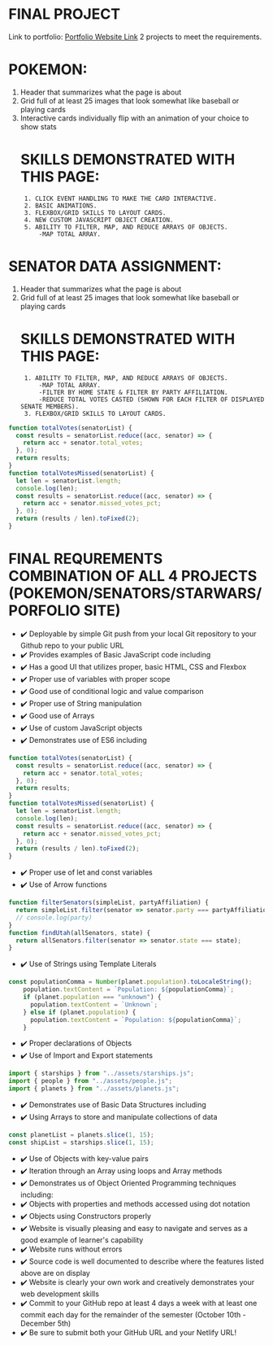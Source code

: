 # FINAL PROJECT
Link to portfolio: [Portfolio Website Link](https://derrickbills.com)
2 projects to meet the requirements.
# POKEMON:
1. Header that summarizes what the page is about
2. Grid full of at least 25 images that look somewhat like baseball or playing cards 
3. Interactive cards individually flip with an animation of your choice to show stats
    # SKILLS DEMONSTRATED WITH THIS PAGE:
        1. CLICK EVENT HANDLING TO MAKE THE CARD INTERACTIVE.
        2. BASIC ANIMATIONS.
        3. FLEXBOX/GRID SKILLS TO LAYOUT CARDS.
        4. NEW CUSTOM JAVASCRIPT OBJECT CREATION.
        5. ABILITY TO FILTER, MAP, AND REDUCE ARRAYS OF OBJECTS.
            -MAP TOTAL ARRAY.
    
# SENATOR DATA ASSIGNMENT:
1. Header that summarizes what the page is about
2. Grid full of at least 25 images that look somewhat like baseball or playing cards 
    # SKILLS DEMONSTRATED WITH THIS PAGE:
        1. ABILITY TO FILTER, MAP, AND REDUCE ARRAYS OF OBJECTS.
            -MAP TOTAL ARRAY.
            -FILTER BY HOME STATE & FILTER BY PARTY AFFILIATION.
            -REDUCE TOTAL VOTES CASTED (SHOWN FOR EACH FILTER OF DISPLAYED SENATE MEMBERS).
        3. FLEXBOX/GRID SKILLS TO LAYOUT CARDS.
```javascript
function totalVotes(senatorList) {
  const results = senatorList.reduce((acc, senator) => {
    return acc + senator.total_votes;
  }, 0);
  return results;
}
function totalVotesMissed(senatorList) {
  let len = senatorList.length;
  console.log(len);
  const results = senatorList.reduce((acc, senator) => {
    return acc + senator.missed_votes_pct;
  }, 0);
  return (results / len).toFixed(2);
}
```

# FINAL REQUREMENTS COMBINATION OF ALL 4 PROJECTS (POKEMON/SENATORS/STARWARS/PORFOLIO SITE)
- :heavy_check_mark: Deployable by simple Git push from your local Git repository to your Github repo to your public URL 
- :heavy_check_mark: Provides examples of Basic JavaScript code including
- :heavy_check_mark: Has a good UI that utilizes proper, basic HTML, CSS and Flexbox
- :heavy_check_mark: Proper use of variables with proper scope
- :heavy_check_mark: Good use of conditional logic and value comparison
- :heavy_check_mark: Proper use of String manipulation
- :heavy_check_mark: Good use of Arrays 
- :heavy_check_mark: Use of custom JavaScript objects
- :heavy_check_mark: Demonstrates use of ES6 including
```javascript
function totalVotes(senatorList) {
  const results = senatorList.reduce((acc, senator) => {
    return acc + senator.total_votes;
  }, 0);
  return results;
}
function totalVotesMissed(senatorList) {
  let len = senatorList.length;
  console.log(len);
  const results = senatorList.reduce((acc, senator) => {
    return acc + senator.missed_votes_pct;
  }, 0);
  return (results / len).toFixed(2);
}
```
- :heavy_check_mark: Proper use of let and const variables 
- :heavy_check_mark: Use of Arrow functions
```javascript
function filterSenators(simpleList, partyAffiliation) {
  return simpleList.filter(senator => senator.party === partyAffiliation);
  // console.log(party)
}
function findUtah(allSenators, state) {
  return allSenators.filter(senator => senator.state === state);
}
```
- :heavy_check_mark: Use of Strings using Template Literals
```javascript
const populationComma = Number(planet.population).toLocaleString();
    population.textContent = `Population: ${populationComma}`;
    if (planet.population === "unknown") {
      population.textContent = `Unknown`;
    } else if (planet.population) {
      population.textContent = `Population: ${populationComma}`;
    }
```
- :heavy_check_mark: Proper declarations of Objects
- :heavy_check_mark: Use of Import and Export statements
```javascript
import { starships } from "../assets/starships.js";
import { people } from "../assets/people.js";
import { planets } from "../assets/planets.js";

```
- :heavy_check_mark: Demonstrates use of Basic Data Structures including
- :heavy_check_mark: Using Arrays to store and manipulate collections of data
```javascript
const planetList = planets.slice(1, 15);
const shipList = starships.slice(1, 15);
```
- :heavy_check_mark: Use of Objects with key-value pairs
- :heavy_check_mark: Iteration through an Array using loops and Array methods
- :heavy_check_mark: Demonstrates us of Object Oriented Programming techniques including:
- :heavy_check_mark: Objects with properties and methods accessed using dot notation
- :heavy_check_mark: Objects using Constructors properly
- :heavy_check_mark: Website is visually pleasing and easy to navigate and serves as a good example of learner's capability
- :heavy_check_mark: Website runs without errors
- :heavy_check_mark: Source code is well documented to describe where the features listed above are on display
- :heavy_check_mark: Website is clearly your own work and creatively demonstrates your web development skills
- :heavy_check_mark: Commit to your GitHub repo at least 4 days a week with at least one commit each day for the remainder of     the semester (October 10th - December 5th)
- :heavy_check_mark: Be sure to submit both your GitHub URL and your Netlify URL!
